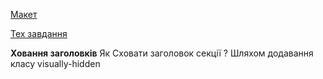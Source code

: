 [Макет](https://www.figma.com/file/XseDjYdRVJ2bNdt3fc62NK/%D0%A2%D1%8E%D0%BB%D1%94%D0%BD%D1%94%D0%B2%D0%B0_Final?node-id=37%3A3)

[Тех завдання](https://docs.google.com/spreadsheets/d/1oUUnFpP8VOCHQtx3_RiwgUBeBJlDuxgLXc10i_fTLzs/edit#gid=0)

__Ховання заголовків__
Як Сховати заголовок секції ?
Шляхом додавання класу visually-hidden